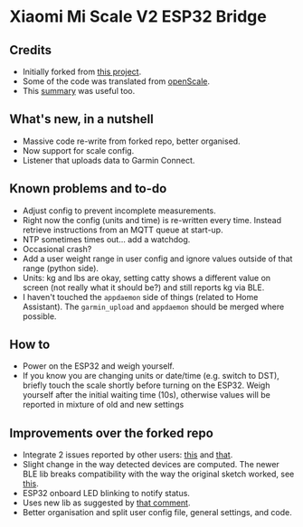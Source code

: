 # Xiaomi Mi Scale V2 ESP32 Bridge

## Credits
* Initially forked from [this project](https://github.com/rando-calrissian/esp32_xiaomi_mi_2_hass).
* Some of the code was translated from [openScale](https://github.com/oliexdev/openScale).
* This [summary](https://github.com/wiecosystem/Bluetooth/blob/master/doc/devices/huami.health.scale2.md#advertisement) was useful too.

## What's new, in a nutshell
* Massive code re-write from forked repo, better organised.
* Now support for scale config.
* Listener that uploads data to Garmin Connect.

## Known problems and to-do
* Adjust config to prevent incomplete measurements.
* Right now the config (units and time) is re-written every time. Instead retrieve instructions from an MQTT queue at start-up.
* NTP sometimes times out... add a watchdog.
* Occasional crash?
* Add a user weight range in user config and ignore values outside of that range (python side).
* Units: kg and lbs are okay, setting catty shows a different value on screen (not really what it should be?) and still reports kg via BLE.
* I haven't touched the `appdaemon` side of things (related to Home Assistant). The `garmin_upload` and `appdaemon` should be merged where possible.

## How to
* Power on the ESP32 and weigh yourself.
* If you know you are changing units or date/time (e.g. switch to DST), briefly touch the scale shortly before turning on the ESP32. Weigh yourself after the initial waiting time (10s), otherwise values will be reported in mixture of old and new settings

## Improvements over the forked repo
* Integrate 2 issues reported by other users: [this](https://github.com/rando-calrissian/esp32_xiaomi_mi_2_hass/issues/3) and [that](https://github.com/rando-calrissian/esp32_xiaomi_mi_2_hass/pull/2/commits/02b5ce7a416f39f3d03ec222934be112e28b3e7d).
* Slight change in the way detected devices are computed. The newer BLE lib breaks compatibility with the way the original sketch worked, see [this](https://github.com/espressif/arduino-esp32/issues/4627#issuecomment-751400018).
* ESP32 onboard LED blinking to notify status.
* Uses new lib as suggested by [that comment](https://github.com/rando-calrissian/esp32_xiaomi_mi_2_hass/issues/1).
* Better organisation and split user config file, general settings, and code.
